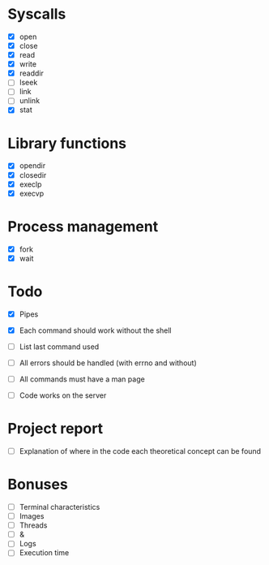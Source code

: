 # Syscalls
- [x] open
- [x] close
- [x] read
- [x] write
- [x] readdir
- [ ] lseek
- [ ] link
- [ ] unlink
- [x] stat

# Library functions
- [x] opendir
- [x] closedir
- [x] execlp
- [x] execvp

# Process management
- [x] fork
- [x] wait

# Todo
- [x] Pipes
- [x] Each command should work without the shell
- [ ] List last command used
- [ ] All errors should be handled (with errno and without) 
- [ ] All commands must have a man page
- [ ] Code works on the server


# Project report
- [ ] Explanation of where in the code each theoretical concept can be found

# Bonuses
- [ ] Terminal characteristics
- [ ] Images
- [ ] Threads
- [ ] &
- [ ] Logs
- [ ] Execution time
